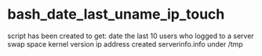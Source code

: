 # bash_date_last_uname_ip_touch
script has been created to get:
date
the last 10 users who logged to a server
swap space
kernel version
ip address
created serverinfo.info under /tmp
